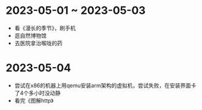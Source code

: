 # 2023-05-01 ~ 2023-05-03
* 看《漫长的季节》，刷手机
* 逛自然博物馆
* 去医院拿治喉咙的药

# 2023-05-04
* 尝试在x86的机器上用qemu安装arm架构的虚拟机，尝试失败，在安装界面卡了4个多小时没动静
* 看完《图解http》